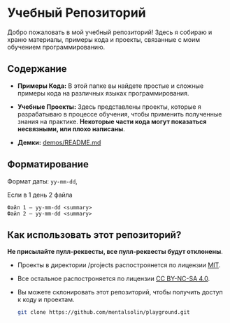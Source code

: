 # Учебный Репозиторий

Добро пожаловать в мой учебный репозиторий! Здесь я собираю и храню материалы, примеры кода и проекты, связанные с моим обучением программированию.

## Содержание

- **Примеры Кода:** В этой папке вы найдете простые и сложные примеры кода на различных языках программирования.

- **Учебные Проекты:** Здесь представлены проекты, которые я разрабатываю в процессе обучения, чтобы применить полученные знания на практике. **Некоторые части кода могут показаться несвязными, или плохо написаны**.

- **Демки:** [demos/README.md](./demos/README.md)

## Форматирование

Формат даты: `yy-mm-dd`,

Если в 1 день 2 файла

```
Файл 1 — yy-mm-dd <summary>
Файл 2 — yy-mm-dd <summary>
```

## Как использовать этот репозиторий?

**Не присылайте пулл-реквесты, все пулл-реквесты будут отклонены**.

- Проекты в директории /projects распостроянется по лицензии [MIT](projects/LICENCE).

- Все остальное распостроняется по лицензии [CC BY-NC-SA 4.0](CC.md).

- Вы можете склонировать этот репозиторий, чтобы получить доступ к коду и проектам.

   ```bash
   git clone https://github.com/mentalsolin/playground.git
